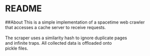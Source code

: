 # README


##About
This is a simple implementation of a spacetime web crawler <br>
that accesses a cache server to receive requests.
<br><br>
The scraper uses a similarity hash to ignore duplicate pages <br>
and infinite traps. All collected data is offloaded onto <br>
pickle files.
